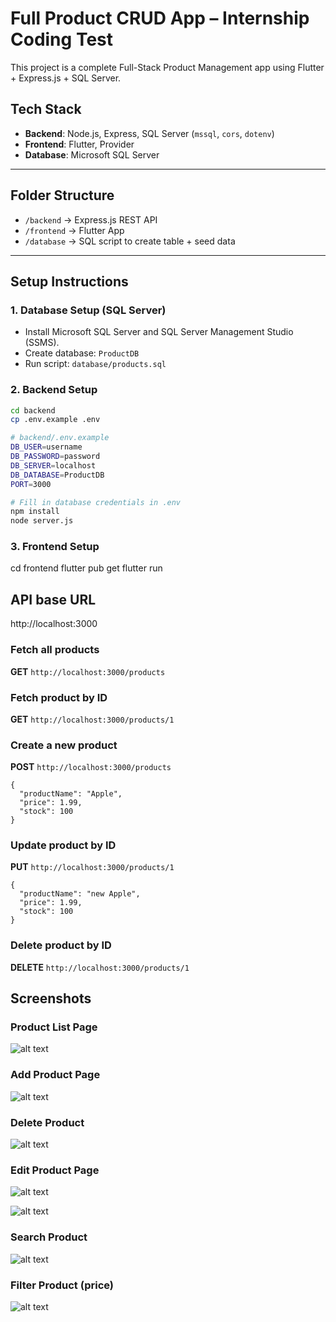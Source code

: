 # Full Product CRUD App – Internship Coding Test

This project is a complete Full-Stack Product Management app using Flutter + Express.js + SQL Server.

## Tech Stack
- **Backend**: Node.js, Express, SQL Server (`mssql`, `cors`, `dotenv`)
- **Frontend**: Flutter, Provider
- **Database**: Microsoft SQL Server

---

## Folder Structure

- `/backend` -> Express.js REST API
- `/frontend` -> Flutter App
- `/database` -> SQL script to create table + seed data

---

## Setup Instructions

### 1. Database Setup (SQL Server)
- Install Microsoft SQL Server and SQL Server Management Studio (SSMS).
- Create database: `ProductDB`
- Run script: `database/products.sql`

### 2. Backend Setup
```bash
cd backend
cp .env.example .env

# backend/.env.example
DB_USER=username
DB_PASSWORD=password
DB_SERVER=localhost
DB_DATABASE=ProductDB
PORT=3000

# Fill in database credentials in .env
npm install
node server.js
```

### 3. Frontend Setup
cd frontend
flutter pub get
flutter run

## API base URL
http://localhost:3000

### Fetch all products
**GET** `http://localhost:3000/products`

### Fetch product by ID
**GET** `http://localhost:3000/products/1`

### Create a new product
**POST** `http://localhost:3000/products`
```json: 
{
  "productName": "Apple",
  "price": 1.99,
  "stock": 100
}
```
### Update product by ID
**PUT** `http://localhost:3000/products/1`
```json: 
{
  "productName": "new Apple",
  "price": 1.99,
  "stock": 100
}
```
### Delete product by ID
**DELETE** `http://localhost:3000/products/1`

## Screenshots

### Product List Page
![alt text](image.png)

### Add Product Page
![alt text](image-1.png)

### Delete Product 
![alt text](image-2.png)

### Edit Product Page
![alt text](image-3.png)

![alt text](image-4.png)

### Search Product
![alt text](image-5.png)

### Filter Product (price)
![alt text](image-6.png)